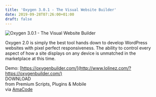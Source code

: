 ```yaml
---
title: 'Oxygen 3.0.1 - The Visual Website Builder'
date: 2019-09-28T07:26:00+01:00
draft: false
---
```


![Oxygen 3.0.1 - The Visual Website Builder](http://www.codelist.cc/uploads/posts/2019-07/1563088601_oxygen-2.4-the-visual-website-builder.jpg "Oxygen 3.0.1 - The Visual Website Builder")  
  
Oxygen 2.0 is simply the best tool hands down to develop WordPress websites with pixel perfect responsiveness. The ability to control every aspect of how a site displays on any device is unmatched in the marketplace at this time.  
  
Demo: [https://oxygenbuilder.com/](http://www.lolinez.com/?https://oxygenbuilder.com/)  
DOWNLOAD  
from Premium Scripts, Plugins & Mobile  
via [AmaCode](https://amazcode.ooo)